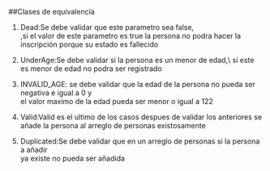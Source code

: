 ##Clases de equivalencia 

1. Dead:Se debe validar que este parametro sea false,\
,si el valor de este parametro es true  la persona  no podra 
hacer la inscripción porque su estado es fallecido 

2. UnderAge:Se debe validar si la persona es un menor de edad,\ 
si este es menor de edad no podra ser registrado


3. INVALID_AGE: se debe validar que la edad de la persona no pueda ser negativa e igual a 0 y \
el valor maximo de la edad pueda ser menor o igual a 122


4. Valid:Valid es el ultimo de los casos despues de validar los anteriores se añade la persona al arreglo de personas existosamente 


5. Duplicated:Se debe validar que en un arreglo de personas si la persona a añadir\
  ya existe no pueda ser añadida